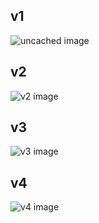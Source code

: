 ## v1
![uncached image](http://www.plantuml.com/plantuml/proxy?cache=no&src=https://raw.githubusercontent.com/MinElmir/MVP/refs/heads/master/test_delet.puml)

## v2
![v2 image](http://www.plantuml.com/plantuml/proxy?cache=no&src=https://raw.githubusercontent.com/MinElmir/MVP/refs/heads/master/test_delet.puml&fmt=svg)

## v3
![v3 image](http://www.plantuml.com/plantuml/proxy?cache=no&src=https://raw.githubusercontent.com/MinElmir/MVP/refs/heads/master/test_delet.puml&fmt=png)

## v4
![v4 image](http://www.plantuml.com/plantuml/proxy?cache=no&src=https://raw.githubusercontent.com/MinElmir/MVP/refs/heads/master/test_delet.puml&fmt=txt)
